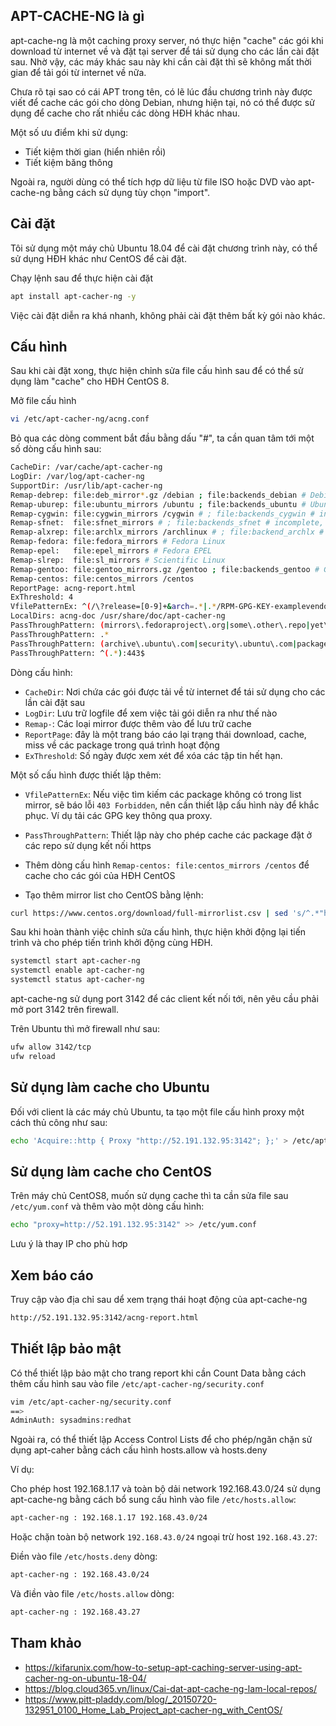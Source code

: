 ## APT-CACHE-NG là gì

apt-cache-ng là một caching proxy server, nó thực hiện "cache" các gói khi download từ internet về và đặt tại server để tái sử dụng cho các lần cài đặt sau. Nhờ vậy, các máy khác sau này khi cần cài đặt thì sẽ không mất thời gian để tải gói từ internet về nữa.

Chưa rõ tại sao có cái APT trong tên, có lẽ lúc đầu chương trình này được viết để cache các gói cho dòng Debian, nhưng hiện tại, nó có thể được sử dụng để cache cho rất nhiều các dòng HĐH khác nhau.

Một số ưu điểm khi sử dụng:
- Tiết kiệm thời gian (hiển nhiên rồi)
- Tiết kiệm băng thông

Ngoài ra, người dùng có thể tích hợp dữ liệu từ file ISO hoặc DVD vào apt-cache-ng bằng cách sử dụng tùy chọn "import". 


## Cài đặt

Tôi sử dụng một máy chủ Ubuntu 18.04 để cài đặt chương trình này, có thể sử dụng HĐH khác như CentOS để cài đặt.

Chạy lệnh sau để thực hiện cài đặt

```sh
apt install apt-cacher-ng -y
```

Việc cài đặt diễn ra khá nhanh, không phải cài đặt thêm bất kỳ gói nào khác.

## Cấu hình

Sau khi cài đặt xong, thực hiện chỉnh sửa file cấu hình sau để có thể sử dụng làm "cache" cho HĐH CentOS 8.

Mở file cấu hình

```sh
vi /etc/apt-cacher-ng/acng.conf
```

Bỏ qua các dòng comment bắt đầu bằng dấu "#", ta cần quan tâm tới một số dòng cấu hình sau:

```sh
CacheDir: /var/cache/apt-cacher-ng
LogDir: /var/log/apt-cacher-ng
SupportDir: /usr/lib/apt-cacher-ng
Remap-debrep: file:deb_mirror*.gz /debian ; file:backends_debian # Debian Archives
Remap-uburep: file:ubuntu_mirrors /ubuntu ; file:backends_ubuntu # Ubuntu Archives
Remap-cygwin: file:cygwin_mirrors /cygwin # ; file:backends_cygwin # incomplete, please create this file or specify preferred mirrors here
Remap-sfnet:  file:sfnet_mirrors # ; file:backends_sfnet # incomplete, please create this file or specify preferred mirrors here
Remap-alxrep: file:archlx_mirrors /archlinux # ; file:backend_archlx # Arch Linux
Remap-fedora: file:fedora_mirrors # Fedora Linux
Remap-epel:   file:epel_mirrors # Fedora EPEL
Remap-slrep:  file:sl_mirrors # Scientific Linux
Remap-gentoo: file:gentoo_mirrors.gz /gentoo ; file:backends_gentoo # Gentoo Archives
Remap-centos: file:centos_mirrors /centos
ReportPage: acng-report.html
ExThreshold: 4
VfilePatternEx: ^(/\?release=[0-9]+&arch=.*|.*/RPM-GPG-KEY-examplevendor|.*)$
LocalDirs: acng-doc /usr/share/doc/apt-cacher-ng
PassThroughPattern: (mirrors\.fedoraproject\.org|some\.other\.repo|yet\.another\.repo):443
PassThroughPattern: .*
PassThroughPattern: (archive\.ubuntu\.com|security\.ubuntu\.com|packages\.get\.docker\.com):443$
PassThroughPattern: ^(.*):443$
```

Dòng cấu hình:

- `CacheDir`: Nơi chứa các gói được tải về từ internet để tái sử dụng cho các lần cài đặt sau
- `LogDir`: Lưu trữ logfile để xem việc tải gói diễn ra như thế nào 
- `Remap-`: Các loại mirror được thêm vào để lưu trữ cache
- `ReportPage`: đây là một trang báo cáo lại trạng thái download, cache, miss về các package trong quá trình hoạt động
- `ExThreshold`: Số ngày được xem xét để xóa các tập tin hết hạn.

Một số cấu hình được thiết lập thêm:

- `VfilePatternEx`: Nếu việc tìm kiếm các package không có trong list mirror, sẽ báo lỗi `403 Forbidden`, nên cần thiết lập cấu hình này để khắc phục. Ví dụ tải các GPG key thông qua proxy.
- `PassThroughPattern`: Thiết lập này cho phép cache các package đặt ở các repo sử dụng kết nối https

- Thêm dòng cấu hình `Remap-centos: file:centos_mirrors /centos` để cache cho các gói của HĐH CentOS
- Tạo thêm mirror list cho CentOS bằng lệnh:

```sh
curl https://www.centos.org/download/full-mirrorlist.csv | sed 's/^.*"http:/http:/' | sed 's/".*$//' | grep ^http >/etc/apt-cacher-ng/centos_mirrors
```

Sau khi hoàn thành việc chỉnh sửa cấu hình, thực hiện khởi động lại tiến trình và cho phép tiến trình khởi động cùng HĐH.

```sh
systemctl start apt-cacher-ng
systemctl enable apt-cacher-ng
systemctl status apt-cacher-ng
```

apt-cache-ng sử dụng port 3142 để các client kết nối tới, nên yêu cầu phải mở port 3142 trên firewall.

Trên Ubuntu thì mở firewall như sau:

```sh
ufw allow 3142/tcp
ufw reload
```

## Sử dụng làm cache cho Ubuntu

Đối với client là các máy chủ Ubuntu, ta tạo một file cấu hình proxy một cách thủ công như sau:

```sh
echo 'Acquire::http { Proxy "http://52.191.132.95:3142"; };' > /etc/apt/apt.conf.d/01proxy
```

## Sử dụng làm cache cho CentOS

Trên máy chủ CentOS8, muốn sử dụng cache thì ta cần sửa file sau `/etc/yum.conf` và thêm vào một dòng cấu hình:

```sh
echo "proxy=http://52.191.132.95:3142" >> /etc/yum.conf
```

Lưu ý là thay IP cho phù hơp


## Xem báo cáo

Truy cập vào địa chỉ sau dể xem trạng thái hoạt động của apt-cache-ng

```sh
http://52.191.132.95:3142/acng-report.html
```

## Thiết lập bảo mật

Có thể thiết lập bảo mật cho trang report khi cần Count Data bằng cách thêm cấu hình sau vào file `/etc/apt-cacher-ng/security.conf`

```sh
vim /etc/apt-cacher-ng/security.conf
==>
AdminAuth: sysadmins:redhat
```

Ngoài ra, có thể thiết lập Access Control Lists để cho phép/ngăn chặn sử dụng apt-caher bằng cách cấu hình hosts.allow và hosts.deny

Ví dụ:

Cho phép host 192.168.1.17 và toàn bộ dải network 192.168.43.0/24 sử dụng apt-cache-ng bằng cách bổ sung cấu hình vào file `/etc/hosts.allow`: 

```sh
apt-cacher-ng : 192.168.1.17 192.168.43.0/24
```

Hoặc chặn toàn bộ network `192.168.43.0/24` ngoại trừ host `192.168.43.27`:

Điền vào file `/etc/hosts.deny` dòng:

```sh
apt-cacher-ng : 192.168.43.0/24
```
 Và điền vào file `/etc/hosts.allow` dòng:

```sh
apt-cacher-ng : 192.168.43.27
```


## Tham khảo

- https://kifarunix.com/how-to-setup-apt-caching-server-using-apt-cacher-ng-on-ubuntu-18-04/
- https://blog.cloud365.vn/linux/Cai-dat-apt-cache-ng-lam-local-repos/
- https://www.pitt-pladdy.com/blog/_20150720-132951_0100_Home_Lab_Project_apt-cacher-ng_with_CentOS/









